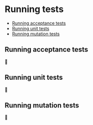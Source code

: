 # Running tests

* [Running acceptance tests](#running-acceptance-tests)
* [Running unit tests](#running-unit-tests)
* [Running mutation tests](#running-mutation-tests)

## Running acceptance tests

🚧

## Running unit tests

🚧

## Running mutation tests

🚧